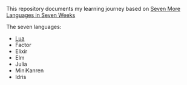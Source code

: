 This repository documents my learning journey based on [Seven More Languages in Seven Weeks](https://pragprog.com/titles/7lang/seven-more-languages-in-seven-weeks/)  

The seven languages:  
- [Lua](./Lua)
- Factor
- Elixir
- Elm
- Julia
- MiniKanren
- Idris
